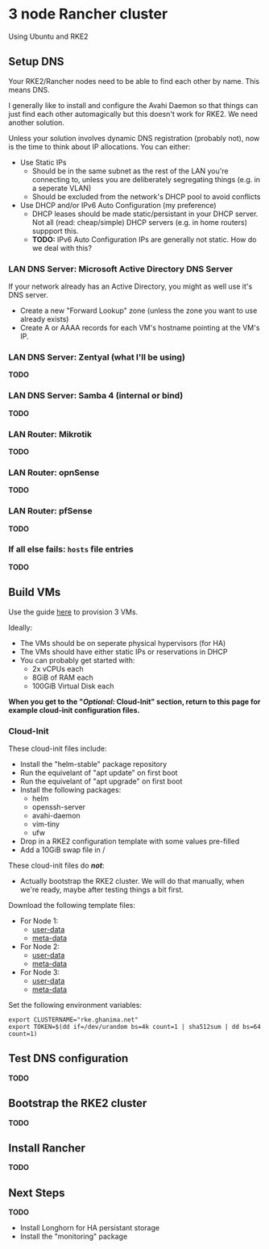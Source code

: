 # 3 node Rancher cluster
Using Ubuntu and RKE2

## Setup DNS
Your RKE2/Rancher nodes need to be able to find each other by name.  This means
DNS.

I generally like to install and configure the Avahi Daemon so that things can
just find each other automagically but this doesn't work for RKE2.  We need
another solution.

Unless your solution involves dynamic DNS registration (probably not), now is
the time to think about IP allocations.  You can either:
* Use Static IPs
  * Should be in the same subnet as the rest of the LAN you're connecting to,
    unless you are deliberately segregating things (e.g. in a seperate VLAN)
  * Should be excluded from the network's DHCP pool to avoid conflicts
* Use DHCP and/or IPv6 Auto Configuration (my preference)
  * DHCP leases should be made static/persistant in your DHCP server.  Not all
    (read: cheap/simple) DHCP servers (e.g. in home routers) suppport this.
  * **TODO:** IPv6 Auto Configuration IPs are generally not static.  How do we
    deal with this?

### LAN DNS Server: Microsoft Active Directory DNS Server
If your network already has an Active Directory, you might as well use it's DNS
server.
* Create a new "Forward Lookup" zone (unless the zone you want to use already
  exists)
* Create A or AAAA records for each VM's hostname pointing at the VM's IP.

### LAN DNS Server: Zentyal (what I'll be using)
**TODO**

### LAN DNS Server: Samba 4 (internal or bind)
**TODO**

### LAN Router: Mikrotik
**TODO**

### LAN Router: opnSense
**TODO**

### LAN Router: pfSense
**TODO**

### If all else fails: `hosts` file entries
**TODO**

## Build VMs
Use the guide [here](../Ubuntu/Ubuntu_VM_from_CloudImage.md) to provision 3 VMs.

Ideally:
* The VMs should be on seperate physical hypervisors (for HA)
* The VMs should have either static IPs or reservations in DHCP
* You can probably get started with:
  * 2x vCPUs each
  * 8GiB of RAM each
  * 100GiB Virtual Disk each

**When you get to the "*Optional:* Cloud-Init" section, return to this page for example cloud-init configuration files.**

### Cloud-Init
These cloud-init files include:
* Install the "helm-stable" package repository
* Run the equivelant of "apt update" on first boot
* Run the equivelant of "apt upgrade" on first boot
* Install the following packages:
  * helm
  * openssh-server
  * avahi-daemon
  * vim-tiny
  * ufw
* Drop in a RKE2 configuration template with some values pre-filled
* Add a 10GiB swap file in /

These cloud-init files do __*not*__:
* Actually bootstrap the RKE2 cluster.  We will do that manually, when we're
  ready, maybe after testing things a bit first.

Download the following template files:
* For Node 1:
  * [user-data](3_node_Rancher_cluster/node1/user-data)
  * [meta-data](3_node_Rancher_cluster/node1/user-data)
* For Node 2:
  * [user-data](3_node_Rancher_cluster/node2/user-data)
  * [meta-data](3_node_Rancher_cluster/node2/user-data)
* For Node 3:
  * [user-data](3_node_Rancher_cluster/node3/user-data)
  * [meta-data](3_node_Rancher_cluster/node3/user-data)

Set the following environment variables:
```
export CLUSTERNAME="rke.ghanima.net"
export TOKEN=$(dd if=/dev/urandom bs=4k count=1 | sha512sum | dd bs=64 count=1)
```

## Test DNS configuration
**TODO**

## Bootstrap the RKE2 cluster
**TODO**

## Install Rancher
**TODO**

## Next Steps
**TODO**

* Install Longhorn for HA persistant storage
* Install the "monitoring" package
